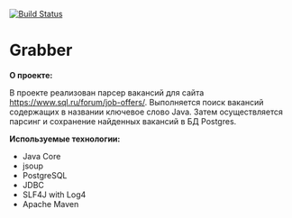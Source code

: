 [![Build Status](https://travis-ci.com/RvDmitry/job4j_grabber.svg?branch=master)](https://travis-ci.com/RvDmitry/job4j_grabber)

# Grabber

**О проекте:**

В проекте реализован парсер вакансий для сайта https://www.sql.ru/forum/job-offers/. 
Выполняется поиск вакансий содержащих в названии ключевое слово Java. 
Затем осуществляется парсинг и сохранение найденных вакансий в БД Postgres.

**Используемые технологии:**

- Java Core
- jsoup
- PostgreSQL
- JDBC
- SLF4J with Log4
- Apache Maven


